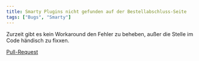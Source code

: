 ```yaml
---
title: Smarty Plugins nicht gefunden auf der Bestellabschluss-Seite
tags: ["Bugs", "Smarty"]
---
```


Zurzeit gibt es kein Workaround den Fehler zu beheben, außer die Stelle im Code händisch zu fixxen.

[Pull-Request](https://github.com/shopware/shopware/pull/1363)
